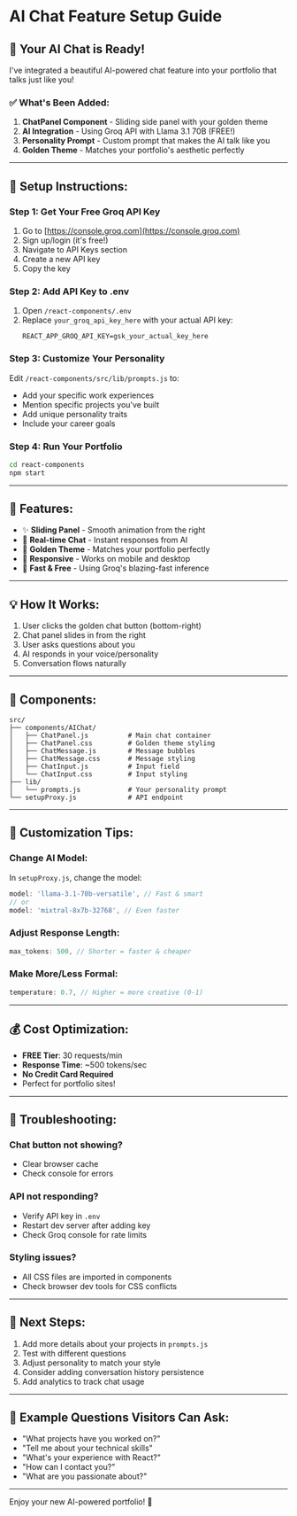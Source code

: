# AI Chat Feature Setup Guide

## 🎉 Your AI Chat is Ready!

I've integrated a beautiful AI-powered chat feature into your portfolio that talks just like you!

### ✅ What's Been Added:

1. **ChatPanel Component** - Sliding side panel with your golden theme
2. **AI Integration** - Using Groq API with Llama 3.1 70B (FREE!)
3. **Personality Prompt** - Custom prompt that makes the AI talk like you
4. **Golden Theme** - Matches your portfolio's aesthetic perfectly

---

## 🚀 Setup Instructions:

### Step 1: Get Your Free Groq API Key

1. Go to [https://console.groq.com](https://console.groq.com)
2. Sign up/login (it's free!)
3. Navigate to API Keys section
4. Create a new API key
5. Copy the key

### Step 2: Add API Key to .env

1. Open `/react-components/.env`
2. Replace `your_groq_api_key_here` with your actual API key:
   ```
   REACT_APP_GROQ_API_KEY=gsk_your_actual_key_here
   ```

### Step 3: Customize Your Personality

Edit `/react-components/src/lib/prompts.js` to:
- Add your specific work experiences
- Mention specific projects you've built
- Add unique personality traits
- Include your career goals

### Step 4: Run Your Portfolio

```bash
cd react-components
npm start
```

---

## 🎨 Features:

- ✨ **Sliding Panel** - Smooth animation from the right
- 💬 **Real-time Chat** - Instant responses from AI
- 🎯 **Golden Theme** - Matches your portfolio perfectly
- 📱 **Responsive** - Works on mobile and desktop
- 🚀 **Fast & Free** - Using Groq's blazing-fast inference

---

## 💡 How It Works:

1. User clicks the golden chat button (bottom-right)
2. Chat panel slides in from the right
3. User asks questions about you
4. AI responds in your voice/personality
5. Conversation flows naturally

---

## 🎨 Components:

```
src/
├── components/AIChat/
│   ├── ChatPanel.js          # Main chat container
│   ├── ChatPanel.css         # Golden theme styling
│   ├── ChatMessage.js        # Message bubbles
│   ├── ChatMessage.css       # Message styling
│   ├── ChatInput.js          # Input field
│   └── ChatInput.css         # Input styling
├── lib/
│   └── prompts.js            # Your personality prompt
└── setupProxy.js             # API endpoint
```

---

## 🔧 Customization Tips:

### Change AI Model:
In `setupProxy.js`, change the model:
```javascript
model: 'llama-3.1-70b-versatile', // Fast & smart
// or
model: 'mixtral-8x7b-32768', // Even faster
```

### Adjust Response Length:
```javascript
max_tokens: 500, // Shorter = faster & cheaper
```

### Make More/Less Formal:
```javascript
temperature: 0.7, // Higher = more creative (0-1)
```

---

## 💰 Cost Optimization:

- **FREE Tier**: 30 requests/min
- **Response Time**: ~500 tokens/sec
- **No Credit Card Required**
- Perfect for portfolio sites!

---

## 🐛 Troubleshooting:

### Chat button not showing?
- Clear browser cache
- Check console for errors

### API not responding?
- Verify API key in `.env`
- Restart dev server after adding key
- Check Groq console for rate limits

### Styling issues?
- All CSS files are imported in components
- Check browser dev tools for CSS conflicts

---

## 🎯 Next Steps:

1. Add more details about your projects in `prompts.js`
2. Test with different questions
3. Adjust personality to match your style
4. Consider adding conversation history persistence
5. Add analytics to track chat usage

---

## 📝 Example Questions Visitors Can Ask:

- "What projects have you worked on?"
- "Tell me about your technical skills"
- "What's your experience with React?"
- "How can I contact you?"
- "What are you passionate about?"

---

Enjoy your new AI-powered portfolio! 🚀
